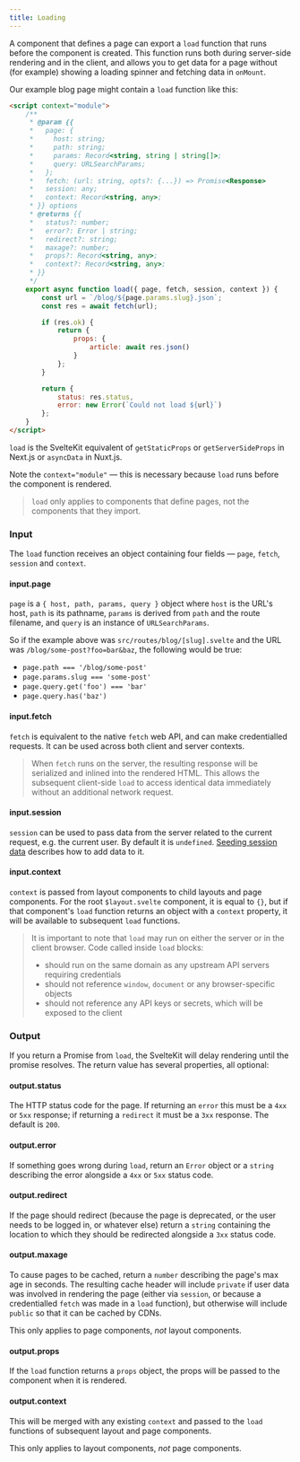 ```yaml
---
title: Loading
---
```


A component that defines a page can export a `load` function that runs before the component is created. This function runs both during server-side rendering and in the client, and allows you to get data for a page without (for example) showing a loading spinner and fetching data in `onMount`.

Our example blog page might contain a `load` function like this:

```html
<script context="module">
	/**
	 * @param {{
	 *   page: {
	 *     host: string;
	 *     path: string;
	 *     params: Record<string, string | string[]>;
	 *     query: URLSearchParams;
	 *   };
	 *   fetch: (url: string, opts?: {...}) => Promise<Response>
	 *   session: any;
	 *   context: Record<string, any>;
	 * }} options
	 * @returns {{
	 *   status?: number;
	 *   error?: Error | string;
	 *   redirect?: string;
	 *   maxage?: number;
	 *   props?: Record<string, any>;
	 *   context?: Record<string, any>;
	 * }}
	 */
	export async function load({ page, fetch, session, context }) {
		const url = `/blog/${page.params.slug}.json`;
		const res = await fetch(url);

		if (res.ok) {
			return {
				props: {
					article: await res.json()
				}
			};
		}

		return {
			status: res.status,
			error: new Error(`Could not load ${url}`)
		};
	}
</script>
```

`load` is the SvelteKit equivalent of `getStaticProps` or `getServerSideProps` in Next.js or `asyncData` in Nuxt.js.

Note the `context="module"` — this is necessary because `load` runs before the component is rendered.

> `load` only applies to components that define pages, not the components that they import.

### Input

The `load` function receives an object containing four fields —  `page`, `fetch`, `session` and `context`.

#### input.page

`page` is a `{ host, path, params, query }` object where `host` is the URL's host, `path` is its pathname, `params` is derived from `path` and the route filename, and `query` is an instance of `URLSearchParams`.

So if the example above was `src/routes/blog/[slug].svelte` and the URL was `/blog/some-post?foo=bar&baz`, the following would be true:

- `page.path === '/blog/some-post'`
- `page.params.slug === 'some-post'`
- `page.query.get('foo') === 'bar'`
- `page.query.has('baz')`

#### input.fetch

`fetch` is equivalent to the native `fetch` web API, and can make credentialled requests. It can be used across both client and server contexts.

> When `fetch` runs on the server, the resulting response will be serialized and inlined into the rendered HTML. This allows the subsequent client-side `load` to access identical data immediately without an additional network request.

#### input.session

`session` can be used to pass data from the server related to the current request, e.g. the current user. By default it is `undefined`. [Seeding session data](#Seeding_session_data) describes how to add data to it.

#### input.context

`context` is passed from layout components to child layouts and page components. For the root `$layout.svelte` component, it is equal to `{}`, but if that component's `load` function returns an object with a `context` property, it will be available to subsequent `load` functions.

> It is important to note that `load` may run on either the server or in the client browser. Code called inside `load` blocks:
>
> - should run on the same domain as any upstream API servers requiring credentials
> - should not reference `window`, `document` or any browser-specific objects
> - should not reference any API keys or secrets, which will be exposed to the client

### Output

If you return a Promise from `load`, the SvelteKit will delay rendering until the promise resolves. The return value has several properties, all optional:

#### output.status

The HTTP status code for the page. If returning an `error` this must be a `4xx` or `5xx` response; if returning a `redirect` it must be a `3xx` response. The default is `200`.

#### output.error

If something goes wrong during `load`, return an `Error` object or a `string` describing the error alongside a `4xx` or `5xx` status code.

#### output.redirect

If the page should redirect (because the page is deprecated, or the user needs to be logged in, or whatever else) return a `string` containing the location to which they should be redirected alongside a `3xx` status code.

#### output.maxage

To cause pages to be cached, return a `number` describing the page's max age in seconds. The resulting cache header will include `private` if user data was involved in rendering the page (either via `session`, or because a credentialled `fetch` was made in a `load` function), but otherwise will include `public` so that it can be cached by CDNs.

This only applies to page components, _not_ layout components.

#### output.props

If the `load` function returns a `props` object, the props will be passed to the component when it is rendered.

#### output.context

This will be merged with any existing `context` and passed to the `load` functions of subsequent layout and page components.

This only applies to layout components, _not_ page components.